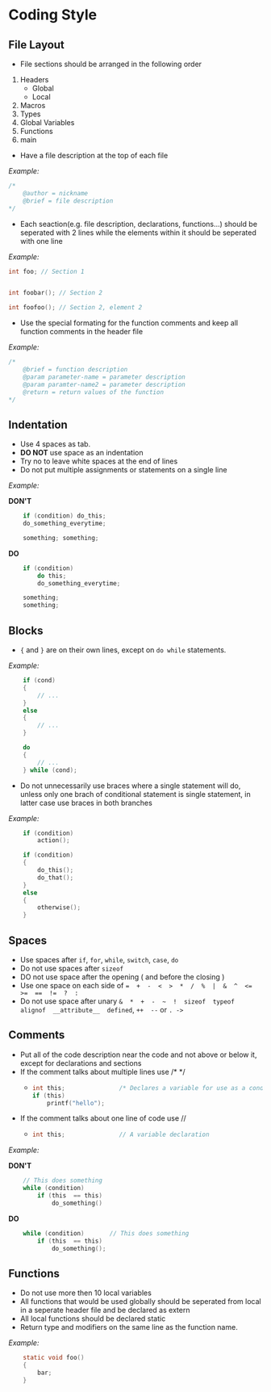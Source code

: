 # Coding Style

## File Layout

* File sections should be arranged in the following order
1. Headers
    * Global
    * Local
2. Macros
3. Types
4. Global Variables
5. Functions
6. main

* Have a file description at the top of each file

*Example:*

```C
/*
    @author = nickname
    @brief = file description
*/
```

* Each seaction(e.g. file description, declarations, functions...) should be seperated with 2 lines while the elements within it should be seperated with one line

*Example:*

```C
int foo; // Section 1


int foobar(); // Section 2

int foofoo(); // Section 2, element 2
```

* Use the special formating for the function comments and keep all function comments in the header file

*Example:*

```C
/*
    @brief = function description
    @param parameter-name = parameter description
    @param paramter-name2 = parameter description
    @return = return values of the function
*/
```

## Indentation

* Use 4 spaces as tab.
* **DO NOT** use space as an indentation
* Try no to leave white spaces at the end of lines
* Do not put multiple assignments or statements on a single line

*Example:*

**DON'T**
```C
    if (condition) do_this;
    do_something_everytime;

    something; something;
```
**DO**
```C
    if (condition)
        do this;
        do_something_everytime;

    something;
    something;
```

## Blocks

* `{` and `}` are on their own lines, except on `do while` statements.

*Example:*

```C
    if (cond)
    {
        // ...
    }
    else
    {
        // ...
    }

    do
    {
        // ...
    } while (cond);
```

* Do not unnecessarily use braces where a single statement will do, unless only one brach of conditional statement is single statement, in latter case use braces in both branches

*Example:*

```C
    if (condition)
        action();

    if (condition)
    {
        do_this();
        do_that();
    }
    else
    {
        otherwise();
    }
```

## Spaces

* Use spaces after `if`, `for`, `while`, `switch`, `case`, `do`
* Do not use spaces after `sizeof`
* DO not use space after the opening ( and before the closing )
* Use one space on each side of `=  +  -  <  >  *  /  %  |  &  ^  <=  >=  ==  !=  ?  :`
* Do not use space after unary `&  *  +  -  ~  !  sizeof  typeof  alignof  __attribute__  defined`, `++  --` or `. ->`

## Comments

* Put all of the code description near the code and not above or below it, except for declarations and sections
* If the comment talks about multiple lines use /* */
	*	```c
		int this;				/* Declares a variable for use as a condition and prints hello */
		if (this)
			printf("hello");
* If the comment talks about one line of code use //
	*	```c
		int this; 				// A variable declaration
		```

*Example:*

**DON'T**
```C
    // This does something
    while (condition)
        if (this  == this)
            do_something()
```

**DO**
```C
    while (condition)       // This does something
        if (this  == this)
            do_something();
```

## Functions

* Do not use more then 10 local variables
* All functions that would be used globally should be seperated from local in a seperate header file and be declared as extern
* All local functions should be declared static
* Return type and modifiers on the same line as the function name.

*Example:*

```C
    static void foo()
    {
        bar;
    }
```